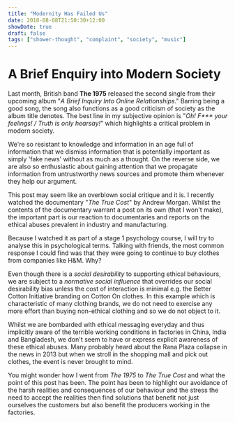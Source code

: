 ```yaml
---
title: "Modernity Has Failed Us"
date: 2018-08-08T21:50:30+12:00
showDate: true
draft: false
tags: ["shower-thought", "complaint", "society", "music"]
---
```


# A Brief Enquiry into Modern Society

Last month, British band __The 1975__ released the second single from their upcoming album "_A Brief Inquiry Into Online Relationships_." Barring being a good song, the song also functions as a good criticism of society as the album title denotes. The best line in my subjective opinion is "_Oh! F*** your feelings! / Truth is only hearsay!_" which highlights a critical problem in modern society.

We're so resistant to knowledge and information in an age full of information that we dismiss information that is potentially important as simply 'fake news' without as much as a thought. On the reverse side, we are also so enthusiastic about gaining attention that we propagate information from untrustworthy news sources and promote them whenever they help our argument.

This post may seem like an overblown social critique and it is. I recently watched the documentary "_The True Cost_" by Andrew Morgan. Whilst the contents of the documentary warrant a post on its own (that I won't make), the important part is our reaction to documentaries and reports on the ethical abuses prevalent in industry and manufacturing.

Because I watched it as part of a stage 1 psychology course, I will try to analyse this in psychological terms. Talking with friends, the most common response I could find was that they were going to continue to buy clothes from companies like H&M. Why?

Even though there is a _social desirability_ to supporting ethical behaviours, we are subject to a _normative social influence_ that overrides our social desirability bias unless the cost of interaction is minimal e.g. the Better Cotton Initiative branding on Cotton On clothes. In this example which is characteristic of many clothing brands, we do not need to exercise any more effort than buying non-ethical clothing and so we do not object to it.

Whilst we are bombarded with ethical messaging everyday and thus implicitly aware of the terrible working conditions in factories in China, India and Bangladesh, we don't seem to have or express explicit awareness of these ethical abuses. Many probably heard about the Rana Plaza collapse in the news in 2013 but when we stroll in the shopping mall and pick out clothes, the event is never brought to mind.

You might wonder how I went from _The 1975_ to _The True Cost_ and what the point of this post has been. The point has been to highlight our avoidance of the harsh realities and consequences of our behaviour and the stress the need to accept the realities then find solutions that benefit not just ourselves the customers but also benefit the producers working in the factories.